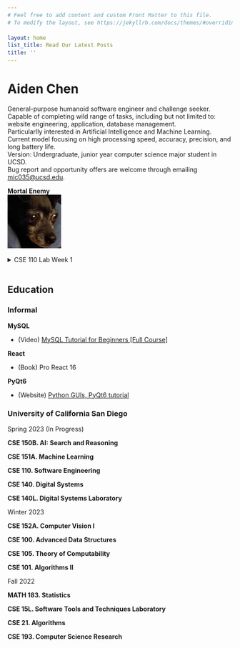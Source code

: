 ```yaml
---
# Feel free to add content and custom Front Matter to this file.
# To modify the layout, see https://jekyllrb.com/docs/themes/#overriding-theme-defaults

layout: home
list_title: Read Our Latest Posts
title: ''
---
```


# Aiden Chen

General-purpose humanoid software engineer and challenge seeker. <br>
Capable of completing wild range of tasks, including but not limited to: <br>
website engineering, application, database management. <br>
Particularlly interested in Artificial Intelligence and Machine Learning. <br>
Current model focusing on high processing speed, accuracy, precision, and long battery life. <br>
Version: Undergraduate, junior year computer science major student in UCSD. <br>
Bug report and opportunity offers are welcome through emailing mic035@ucsd.edu. <br>

**Mortal Enemy** <br>
<img src="image/chica.png" alt="chica" width="120" height="120">

<details>
<summary>CSE 110 Lab Week 1</summary>

### Headings

**Styling text**

> Quoting text

`Quoting code`

[External Link](https://www.google.com/)

[Section Link](#headings)

[Relative links](/about.markdown)

- Ordered List

1. Unordered List

- [ ] Task lists

</details>
<br>

## Education

### Informal

**MySQL**
- (Video) [MySQL Tutorial for Beginners [Full Course]](https://www.youtube.com/watch?v=7S_tz1z_5bA&t=1214s)

**React**
- (Book) Pro React 16

**PyQt6**
- (Website) [Python GUIs, PyQt6 tutorial](https://www.pythonguis.com/pyqt6-tutorial/)

### University of California San Diego

Spring 2023 (In Progress)

**CSE 150B. AI: Search and Reasoning**

**CSE 151A. Machine Learning**

**CSE 110. Software Engineering**

**CSE 140. Digital Systems**

**CSE 140L. Digital Systems Laboratory**

Winter 2023

**CSE 152A. Computer Vision I**

**CSE 100. Advanced Data Structures**

**CSE 105. Theory of Computability**

**CSE 101. Algorithms II**

Fall 2022

**MATH 183. Statistics**

**CSE 15L. Software Tools and Techniques Laboratory**

**CSE 21. Algorithms**

**CSE 193. Computer Science Research**
